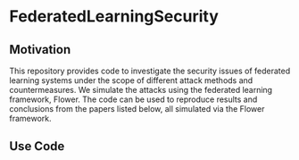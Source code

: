 # FederatedLearningSecurity

## Motivation
This repository provides code to investigate the security issues of federated learning systems under the scope of different attack methods and countermeasures. We simulate the attacks using the federated learning framework, Flower. The code can be used to reproduce results and conclusions from the papers listed below, all simulated via the Flower framework.  

## Use Code

